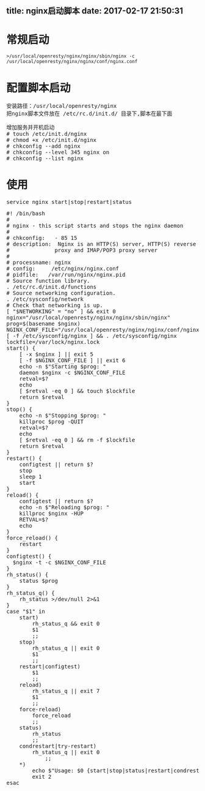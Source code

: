 title: nginx启动脚本
date: 2017-02-17 21:50:31
---
#	常规启动
	>/usr/local/openresty/nginx/nginx/sbin/nginx -c /usr/local/openresty/nginx/nginx/conf/nginx.conf
	
#	配置脚本启动
<pre>
安装路径：/usr/local/openresty/nginx 
把nginx脚本文件放在 /etc/rc.d/init.d/ 目录下,脚本在最下面

增加服务并开机启动
# touch /etc/init.d/nginx
# chmod +x /etc/init.d/nginx
# chkconfig --add nginx
# chkconfig --level 345 nginx on
# chkconfig --list nginx
</pre>
<!--more-->
#	使用
<pre>
service nginx start|stop|restart|status
</pre>

<pre>
#! /bin/bash
#
# nginx - this script starts and stops the nginx daemon
#
# chkconfig:   - 85 15
# description:  Nginx is an HTTP(S) server, HTTP(S) reverse \
#			   proxy and IMAP/POP3 proxy server
#
# processname: nginx
# config:	  /etc/nginx/nginx.conf
# pidfile:	 /var/run/nginx/nginx.pid
# Source function library.
. /etc/rc.d/init.d/functions
# Source networking configuration.
. /etc/sysconfig/network
# Check that networking is up.
[ "$NETWORKING" = "no" ] && exit 0
nginx="/usr/local/openresty/nginx/nginx/sbin/nginx"
prog=$(basename $nginx)
NGINX_CONF_FILE="/usr/local/openresty/nginx/nginx/conf/nginx.conf"
[ -f /etc/sysconfig/nginx ] && . /etc/sysconfig/nginx
lockfile=/var/lock/nginx.lock  
start() {
	[ -x $nginx ] || exit 5
	[ -f $NGINX_CONF_FILE ] || exit 6
	echo -n $"Starting $prog: "
	daemon $nginx -c $NGINX_CONF_FILE
	retval=$?
	echo
	[ $retval -eq 0 ] && touch $lockfile
	return $retval
}
stop() {
	echo -n $"Stopping $prog: "
	killproc $prog -QUIT
	retval=$?
	echo
	[ $retval -eq 0 ] && rm -f $lockfile
	return $retval
}
restart() {
	configtest || return $?
	stop
	sleep 1
	start
}
reload() {
	configtest || return $?
	echo -n $"Reloading $prog: "
	killproc $nginx -HUP
	RETVAL=$?
	echo
}
force_reload() {
	restart
}
configtest() {
  $nginx -t -c $NGINX_CONF_FILE
}
rh_status() {
	status $prog
}
rh_status_q() {
	rh_status >/dev/null 2>&1
}
case "$1" in
	start)
		rh_status_q && exit 0
		$1
		;;
	stop)
		rh_status_q || exit 0
		$1
		;;
	restart|configtest)
		$1
		;;
	reload)
		rh_status_q || exit 7
		$1
		;;
	force-reload)
		force_reload
		;;
	status)
		rh_status
		;;
	condrestart|try-restart)
		rh_status_q || exit 0
			;;
	*)
		echo $"Usage: $0 {start|stop|status|restart|condrestart|try-restart|reload|force-reload|configtest}"
		exit 2
esac

</pre>



